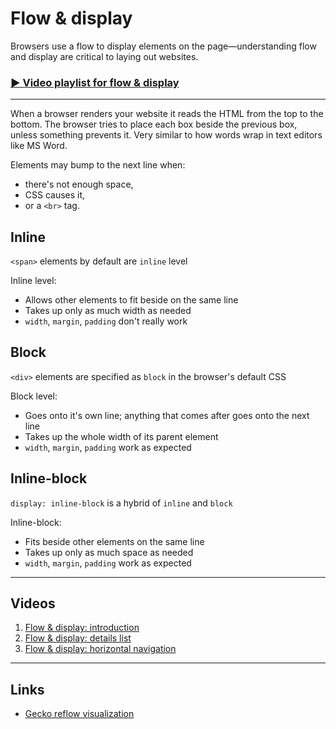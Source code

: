 # Flow & display

Browsers use a flow to display elements on the page—understanding flow and display are critical to laying out websites.

### [▶ Video playlist for flow & display](https://www.youtube.com/playlist?list=PLWjCJDeWfDdc6YKkkrEdYuExcnY05rmwG)

---

When a browser renders your website it reads the HTML from the top to the bottom.
The browser tries to place each box beside the previous box, unless something prevents it.
Very similar to how words wrap in text editors like MS Word.

Elements may bump to the next line when:

- there's not enough space,
- CSS causes it,
- or a `<br>` tag.

## Inline

`<span>` elements by default are `inline` level

Inline level:

- Allows other elements to fit beside on the same line
- Takes up only as much width as needed
- `width`, `margin`, `padding` don't really work

## Block

`<div>` elements are specified as `block` in the browser's default CSS

Block level:

- Goes onto it's own line; anything that comes after goes onto the next line
- Takes up the whole width of its parent element
- `width`, `margin`, `padding` work as expected

## Inline-block

`display: inline-block` is a hybrid of `inline` and `block`

Inline-block:

- Fits beside other elements on the same line
- Takes up only as much space as needed
- `width`, `margin`, `padding` work as expected

---

## Videos

1. [Flow & display: introduction](http://www.youtube.com/watch?v=FwQo2P7L9bw&list=PLWjCJDeWfDdc6YKkkrEdYuExcnY05rmwG&index=1)
2. [Flow & display: details list](http://www.youtube.com/watch?v=-HeiRd22Tcg&list=PLWjCJDeWfDdc6YKkkrEdYuExcnY05rmwG&index=2)
3. [Flow & display: horizontal navigation](http://www.youtube.com/watch?v=sxO32mTbfUo&list=PLWjCJDeWfDdc6YKkkrEdYuExcnY05rmwG&index=3)

---

## Links

- [Gecko reflow visualization](http://www.youtube.com/watch?v=ZTnIxIA5KGw)
